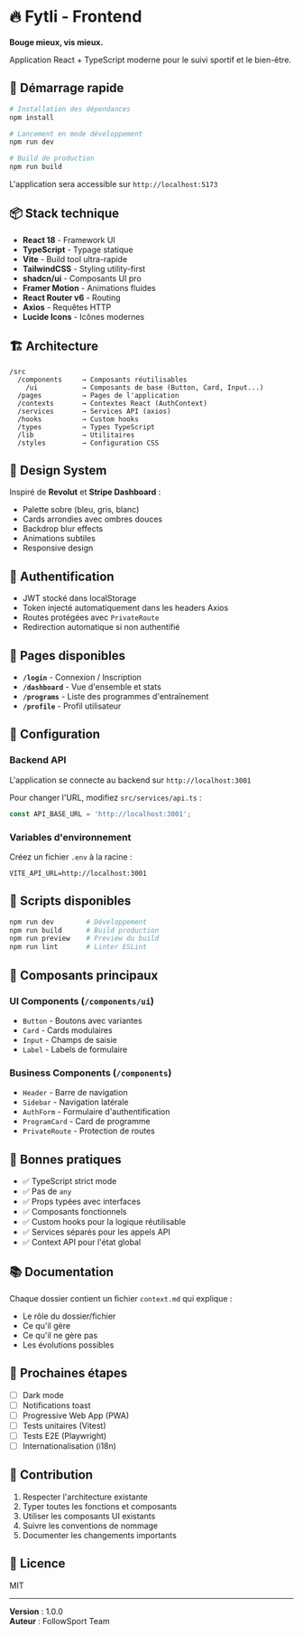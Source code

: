 # 🔥 Fytli - Frontend

**Bouge mieux, vis mieux.**

Application React + TypeScript moderne pour le suivi sportif et le bien-être.

## 🚀 Démarrage rapide

```bash
# Installation des dépendances
npm install

# Lancement en mode développement
npm run dev

# Build de production
npm run build
```

L'application sera accessible sur `http://localhost:5173`

## 📦 Stack technique

- **React 18** - Framework UI
- **TypeScript** - Typage statique
- **Vite** - Build tool ultra-rapide
- **TailwindCSS** - Styling utility-first
- **shadcn/ui** - Composants UI pro
- **Framer Motion** - Animations fluides
- **React Router v6** - Routing
- **Axios** - Requêtes HTTP
- **Lucide Icons** - Icônes modernes

## 🏗️ Architecture

```
/src
  /components     → Composants réutilisables
    /ui           → Composants de base (Button, Card, Input...)
  /pages          → Pages de l'application
  /contexts       → Contextes React (AuthContext)
  /services       → Services API (axios)
  /hooks          → Custom hooks
  /types          → Types TypeScript
  /lib            → Utilitaires
  /styles         → Configuration CSS
```

## 🎨 Design System

Inspiré de **Revolut** et **Stripe Dashboard** :
- Palette sobre (bleu, gris, blanc)
- Cards arrondies avec ombres douces
- Backdrop blur effects
- Animations subtiles
- Responsive design

## 🔐 Authentification

- JWT stocké dans localStorage
- Token injecté automatiquement dans les headers Axios
- Routes protégées avec `PrivateRoute`
- Redirection automatique si non authentifié

## 📄 Pages disponibles

- **`/login`** - Connexion / Inscription
- **`/dashboard`** - Vue d'ensemble et stats
- **`/programs`** - Liste des programmes d'entraînement
- **`/profile`** - Profil utilisateur

## 🔧 Configuration

### Backend API

L'application se connecte au backend sur `http://localhost:3001`

Pour changer l'URL, modifiez `src/services/api.ts` :

```ts
const API_BASE_URL = 'http://localhost:3001';
```

### Variables d'environnement

Créez un fichier `.env` à la racine :

```env
VITE_API_URL=http://localhost:3001
```

## 📝 Scripts disponibles

```bash
npm run dev        # Développement
npm run build      # Build production
npm run preview    # Preview du build
npm run lint       # Linter ESLint
```

## 🧩 Composants principaux

### UI Components (`/components/ui`)
- `Button` - Boutons avec variantes
- `Card` - Cards modulaires
- `Input` - Champs de saisie
- `Label` - Labels de formulaire

### Business Components (`/components`)
- `Header` - Barre de navigation
- `Sidebar` - Navigation latérale
- `AuthForm` - Formulaire d'authentification
- `ProgramCard` - Card de programme
- `PrivateRoute` - Protection de routes

## 🎯 Bonnes pratiques

- ✅ TypeScript strict mode
- ✅ Pas de `any`
- ✅ Props typées avec interfaces
- ✅ Composants fonctionnels
- ✅ Custom hooks pour la logique réutilisable
- ✅ Services séparés pour les appels API
- ✅ Context API pour l'état global

## 📚 Documentation

Chaque dossier contient un fichier `context.md` qui explique :
- Le rôle du dossier/fichier
- Ce qu'il gère
- Ce qu'il ne gère pas
- Les évolutions possibles

## 🚀 Prochaines étapes

- [ ] Dark mode
- [ ] Notifications toast
- [ ] Progressive Web App (PWA)
- [ ] Tests unitaires (Vitest)
- [ ] Tests E2E (Playwright)
- [ ] Internationalisation (i18n)

## 🤝 Contribution

1. Respecter l'architecture existante
2. Typer toutes les fonctions et composants
3. Utiliser les composants UI existants
4. Suivre les conventions de nommage
5. Documenter les changements importants

## 📄 Licence

MIT

---

**Version** : 1.0.0  
**Auteur** : FollowSport Team
